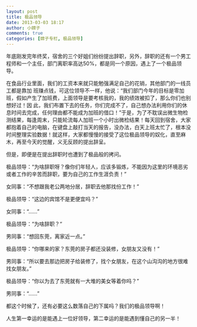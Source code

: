 ```yaml
---
layout: post
title: 极品领导
date: 2013-03-03 18:17
author: 小嫦子
comments: true
categories: [嫦子专栏, 极品领导]
---
```

年底刚发完年终奖，宿舍的三个好姐们纷纷提出辞职，另外，辞职的还有一个男工程师和一个主任，部门离职率高达50%，都是同一个原因，遇上了一个极品领导。

在食品行业里面，我们的工资本来就只能勉强满足自己的花销，其他部门的一线员工都是靠加 班赚点钱，可这位领导不一样，他说：“我们部门今年的目标是零加班，假如产生了加班费，上面领导是要考核我的，我的绩效被扣了，那么你们也别想好过！因 此，我们布置下去的任务，你们完成不了，自己想办法利用你们的休息时间去完成，任何理由都不能成为加班的借口！”于是，为了不耽误出微生物检测结果，每逢周末，只能轮流每人加班一个小时出微检结果！每天回到宿舍，大家都抱着自己的电脑，在键盘上敲打当天的报告，没办法，白天上班太忙了，根本没时间整理实验数据！就这样，大家都慢慢的接受了这位极品领导的奴化，直至麻木，再至今天的觉醒，义无反顾的提出辞呈。

<!--more-->

但是，即便是在提出辞职时也遭到了极品般的拷问。

极品领导：“为啥辞职呀？像你们年轻人，应该多锻炼，不能因为这里的环境恶劣或者工作的辛苦而辞职，要为自己的工作生涯负责！”

女同事：“不想跟我老公两地分居，辞职去他那找份工作！”

极品领导：“这边的宾馆不是更便宜吗？”

女同事：“……”

极品领导：“为啥辞职？“

男同事：“想回东莞，离家近一点。”

极品领导：“你哪来的家？东莞的房子都还没装修，女朋友又没有！”

男同事：“所以要去那边把房子给装修了，找个女朋友，在这个山沟沟的地方很难找女朋友。”

极品领导：“你以为去了东莞就有一大堆的美女等着你吗？”

男同事：“……”

都这个时候了，还有必要这么数落自己的下属吗？我们的极品领导啊！

人生第一幸运的是能遇上一位好领导，第二幸运的是能遇到懂自己的另一半！
